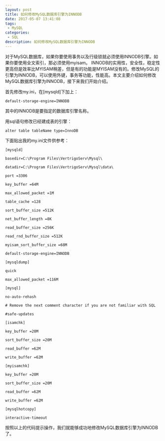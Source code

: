 ```yaml
---
layout: post
title: 如何修改MySQL数据库引擎为INNODB
date: 2017-05-07 13:41:08
tags:
 - MySQL
categories:
 - SQL
description: 如何修改MySQL数据库引擎为INNODB
---
```

对于MySQL数据库，如果你要使用事务以及行级锁就必须使用INNODB引擎。如果你要使用全文索引，那必须使用myisam。 INNODB的实用性，安全性，稳定性更高但是效率比MYISAM稍差，但是有的功能是MYISAM没有的。修改MySQL的引擎为INNODB，可以使用外键，事务等功能，性能高。本文主要介绍如何修改MySQL数据库引擎为INNODB，接下来我们开始介绍。

首先修改my.ini，在[mysqld]下加上：

	default-storage-engine=INNODB

其中的INNODB是要指定的数据库引擎名称。

用sql语句修改已经建成表的引擎：
	
	alter table tableName type=InnoDB  

下面贴出我的my.ini文件供参考：

```
[mysqld]  
 
basedir=C:\Program Files\VertrigoServ\Mysql\  
 
datadir=C:\Program Files\VertrigoServ\Mysql\data\  
 
port =3306 
 
key_buffer =64M 
 
max_allowed_packet =1M 
 
table_cache =128 
 
sort_buffer_size =512K 
 
net_buffer_length =8K 
 
read_buffer_size =256K 
 
read_rnd_buffer_size =512K 
 
myisam_sort_buffer_size =68M 
 
default-storage-engine=INNODB 
 
[mysqldump]  
 
quick  
 
max_allowed_packet =116M 
 
[mysql]  
 
no-auto-rehash  
 
# Remove the next comment character if you are not familiar with SQL  
 
#safe-updates  
 
[isamchk]  
 
key_buffer =20M 
 
sort_buffer_size =20M 
 
read_buffer =62M 
 
write_buffer =62M 
 
[myisamchk]  
 
key_buffer =20M 
 
sort_buffer_size =20M 
 
read_buffer =62M 
 
write_buffer =62M 
 
[mysqlhotcopy]  
 
interactive-timeout
```

按照以上的代码提示操作，我们就能够成功地修改MySQL数据库引擎为INNODB了。